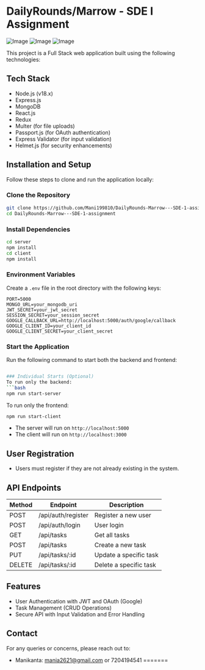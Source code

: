 # DailyRounds/Marrow - SDE I Assignment
![Image](https://github.com/user-attachments/assets/b204175e-b58b-420c-8179-aa5279cbc790)
![Image](https://github.com/user-attachments/assets/2f79d214-7259-4a6f-9d9d-97ebb3a193bb)
![Image](https://github.com/user-attachments/assets/d1ca3171-042e-4eb3-ada4-6dad7e35d054)



This project is a Full Stack web application built using the following technologies:

## Tech Stack

- Node.js (v18.x)
- Express.js
- MongoDB
- React.js
- Redux
- Multer (for file uploads)
- Passport.js (for OAuth authentication)
- Express Validator (for input validation)
- Helmet.js (for security enhancements)

## Installation and Setup

Follow these steps to clone and run the application locally:

### Clone the Repository
```bash
git clone https://github.com/Mani199810/DailyRounds-Marrow---SDE-1-assignment.git
cd DailyRounds-Marrow---SDE-1-assignment
```

### Install Dependencies
```bash
cd server
npm install
cd client
npm install
```

### Environment Variables
Create a `.env` file in the root directory with the following keys:
```
PORT=5000
MONGO_URL=your_mongodb_uri
JWT_SECRET=your_jwt_secret
SESSION_SECRET=your_session_secret
GOOGLE_CALLBACK_URL=http://localhost:5000/auth/google/callback
GOOGLE_CLIENT_ID=your_client_id
GOOGLE_CLIENT_SECRET=your_client_secret
```

### Start the Application
Run the following command to start both the backend and frontend:
```bash

### Individual Starts (Optional)
To run only the backend:
```bash
npm run start-server
```

To run only the frontend:
```bash
npm run start-client
```
- The server will run on `http://localhost:5000`
- The client will run on `http://localhost:3000`

## User Registration

- Users must register if they are not already existing in the system.

## API Endpoints

| Method | Endpoint           | Description            |
|--------|--------------------|------------------------|
| POST   | /api/auth/register | Register a new user    |
| POST   | /api/auth/login    | User login             |
| GET    | /api/tasks         | Get all tasks          |
| POST   | /api/tasks         | Create a new task      |
| PUT    | /api/tasks/:id     | Update a specific task |
| DELETE | /api/tasks/:id     | Delete a specific task |

## Features

-  User Authentication with JWT and OAuth (Google)
-  Task Management (CRUD Operations)
-  Secure API with Input Validation and Error Handling

## Contact

For any queries or concerns, please reach out to:
- Manikanta: [mania2621@gmail.com](mailto:mania2621@gmail.com) or 7204194541
=======

